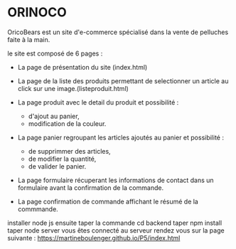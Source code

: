
# ORINOCO

OricoBears est un site d'e-commerce spécialisé dans la vente de pelluches faite à la main.

le site est composé de 6 pages : 

- La page de présentation du site (index.html)
- La page de la liste des produits permettant de selectionner un article au click sur une image.(listeproduit.html)

- La page produit avec le detail du produit et possibilité :
    - d'ajout au panier,
    - modification de la couleur.
    
- La page panier regroupant les articles ajoutés au panier et possibilité :
    - de supprimmer des articles,
    - de modifier la quantité,
    - de valider le panier.
    
- La page formulaire récuperant les informations de contact dans un formulaire avant la confirmation de la commande.

- La page confirmation de commande affichant le résumé de la commmande.

installer node js
ensuite taper la commande cd backend
taper npm install
taper node server
vous êtes connecté au serveur
rendez vous sur la page suivante : https://martineboulenger.github.io/P5/index.html